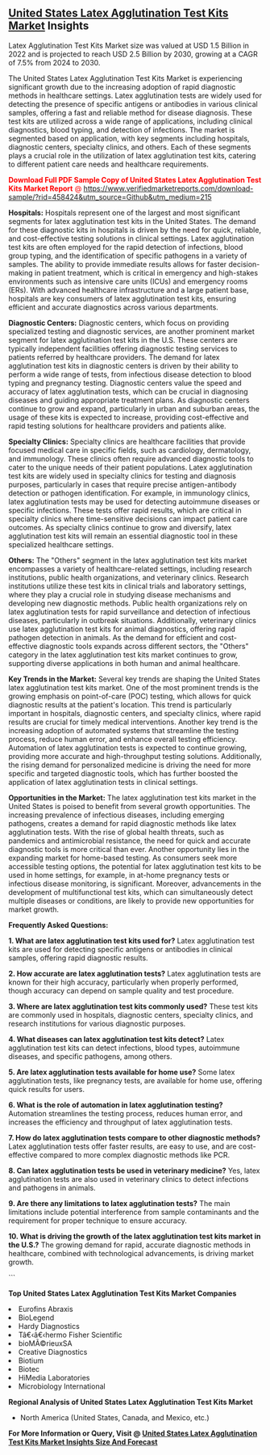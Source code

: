 <h2><a href="https://www.verifiedmarketreports.com/download-sample/?rid=458424&amp;utm_source=Github&amp;utm_medium=215" target="_blank">United States Latex Agglutination Test Kits Market</a> Insights</h2><p>Latex Agglutination Test Kits Market size was valued at USD 1.5 Billion in 2022 and is projected to reach USD 2.5 Billion by 2030, growing at a CAGR of 7.5% from 2024 to 2030.</p><p> <p>The United States Latex Agglutination Test Kits Market is experiencing significant growth due to the increasing adoption of rapid diagnostic methods in healthcare settings. Latex agglutination tests are widely used for detecting the presence of specific antigens or antibodies in various clinical samples, offering a fast and reliable method for disease diagnosis. These test kits are utilized across a wide range of applications, including clinical diagnostics, blood typing, and detection of infections. The market is segmented based on application, with key segments including hospitals, diagnostic centers, specialty clinics, and others. Each of these segments plays a crucial role in the utilization of latex agglutination test kits, catering to different patient care needs and healthcare requirements. <p><span class=""><span style="color: #ff0000;"><strong>Download Full PDF Sample Copy of United States Latex Agglutination Test Kits Market Report</strong> @ </span><a href="https://www.verifiedmarketreports.com/download-sample/?rid=458424&amp;utm_source=Github&amp;utm_medium=215" target="_blank">https://www.verifiedmarketreports.com/download-sample/?rid=458424&amp;utm_source=Github&amp;utm_medium=215</a></span></p></p> <p><strong>Hospitals:</strong> Hospitals represent one of the largest and most significant segments for latex agglutination test kits in the United States. The demand for these diagnostic kits in hospitals is driven by the need for quick, reliable, and cost-effective testing solutions in clinical settings. Latex agglutination test kits are often employed for the rapid detection of infections, blood group typing, and the identification of specific pathogens in a variety of samples. The ability to provide immediate results allows for faster decision-making in patient treatment, which is critical in emergency and high-stakes environments such as intensive care units (ICUs) and emergency rooms (ERs). With advanced healthcare infrastructure and a large patient base, hospitals are key consumers of latex agglutination test kits, ensuring efficient and accurate diagnostics across various departments. <p><strong>Diagnostic Centers:</strong> Diagnostic centers, which focus on providing specialized testing and diagnostic services, are another prominent market segment for latex agglutination test kits in the U.S. These centers are typically independent facilities offering diagnostic testing services to patients referred by healthcare providers. The demand for latex agglutination test kits in diagnostic centers is driven by their ability to perform a wide range of tests, from infectious disease detection to blood typing and pregnancy testing. Diagnostic centers value the speed and accuracy of latex agglutination tests, which can be crucial in diagnosing diseases and guiding appropriate treatment plans. As diagnostic centers continue to grow and expand, particularly in urban and suburban areas, the usage of these kits is expected to increase, providing cost-effective and rapid testing solutions for healthcare providers and patients alike. <p><strong>Specialty Clinics:</strong> Specialty clinics are healthcare facilities that provide focused medical care in specific fields, such as cardiology, dermatology, and immunology. These clinics often require advanced diagnostic tools to cater to the unique needs of their patient populations. Latex agglutination test kits are widely used in specialty clinics for testing and diagnosis purposes, particularly in cases that require precise antigen-antibody detection or pathogen identification. For example, in immunology clinics, latex agglutination tests may be used for detecting autoimmune diseases or specific infections. These tests offer rapid results, which are critical in specialty clinics where time-sensitive decisions can impact patient care outcomes. As specialty clinics continue to grow and diversify, latex agglutination test kits will remain an essential diagnostic tool in these specialized healthcare settings. <p><strong>Others:</strong> The "Others" segment in the latex agglutination test kits market encompasses a variety of healthcare-related settings, including research institutions, public health organizations, and veterinary clinics. Research institutions utilize these test kits in clinical trials and laboratory settings, where they play a crucial role in studying disease mechanisms and developing new diagnostic methods. Public health organizations rely on latex agglutination tests for rapid surveillance and detection of infectious diseases, particularly in outbreak situations. Additionally, veterinary clinics use latex agglutination test kits for animal diagnostics, offering rapid pathogen detection in animals. As the demand for efficient and cost-effective diagnostic tools expands across different sectors, the "Others" category in the latex agglutination test kits market continues to grow, supporting diverse applications in both human and animal healthcare. <p><strong>Key Trends in the Market:</strong> Several key trends are shaping the United States latex agglutination test kits market. One of the most prominent trends is the growing emphasis on point-of-care (POC) testing, which allows for quick diagnostic results at the patient's location. This trend is particularly important in hospitals, diagnostic centers, and specialty clinics, where rapid results are crucial for timely medical interventions. Another key trend is the increasing adoption of automated systems that streamline the testing process, reduce human error, and enhance overall testing efficiency. Automation of latex agglutination tests is expected to continue growing, providing more accurate and high-throughput testing solutions. Additionally, the rising demand for personalized medicine is driving the need for more specific and targeted diagnostic tools, which has further boosted the application of latex agglutination tests in clinical settings. <p><strong>Opportunities in the Market:</strong> The latex agglutination test kits market in the United States is poised to benefit from several growth opportunities. The increasing prevalence of infectious diseases, including emerging pathogens, creates a demand for rapid diagnostic methods like latex agglutination tests. With the rise of global health threats, such as pandemics and antimicrobial resistance, the need for quick and accurate diagnostic tools is more critical than ever. Another opportunity lies in the expanding market for home-based testing. As consumers seek more accessible testing options, the potential for latex agglutination test kits to be used in home settings, for example, in at-home pregnancy tests or infectious disease monitoring, is significant. Moreover, advancements in the development of multifunctional test kits, which can simultaneously detect multiple diseases or conditions, are likely to provide new opportunities for market growth. <p><strong>Frequently Asked Questions:</strong></p> <p><strong>1. What are latex agglutination test kits used for?</strong> Latex agglutination test kits are used for detecting specific antigens or antibodies in clinical samples, offering rapid diagnostic results.</p> <p><strong>2. How accurate are latex agglutination tests?</strong> Latex agglutination tests are known for their high accuracy, particularly when properly performed, though accuracy can depend on sample quality and test procedure.</p> <p><strong>3. Where are latex agglutination test kits commonly used?</strong> These test kits are commonly used in hospitals, diagnostic centers, specialty clinics, and research institutions for various diagnostic purposes.</p> <p><strong>4. What diseases can latex agglutination test kits detect?</strong> Latex agglutination test kits can detect infections, blood types, autoimmune diseases, and specific pathogens, among others.</p> <p><strong>5. Are latex agglutination tests available for home use?</strong> Some latex agglutination tests, like pregnancy tests, are available for home use, offering quick results for users.</p> <p><strong>6. What is the role of automation in latex agglutination testing?</strong> Automation streamlines the testing process, reduces human error, and increases the efficiency and throughput of latex agglutination tests.</p> <p><strong>7. How do latex agglutination tests compare to other diagnostic methods?</strong> Latex agglutination tests offer faster results, are easy to use, and are cost-effective compared to more complex diagnostic methods like PCR.</p> <p><strong>8. Can latex agglutination tests be used in veterinary medicine?</strong> Yes, latex agglutination tests are also used in veterinary clinics to detect infections and pathogens in animals.</p> <p><strong>9. Are there any limitations to latex agglutination tests?</strong> The main limitations include potential interference from sample contaminants and the requirement for proper technique to ensure accuracy.</p> <p><strong>10. What is driving the growth of the latex agglutination test kits market in the U.S.?</strong> The growing demand for rapid, accurate diagnostic methods in healthcare, combined with technological advancements, is driving market growth.</p> ```</p><p><strong>Top United States Latex Agglutination Test Kits Market Companies</strong></p><div data-test-id=""><p><li>Eurofins Abraxis</li><li> BioLegend</li><li> Hardy Diagnostics</li><li> Tâ€‹â€‹hermo Fisher Scientific</li><li> bioMÃ©rieuxSA</li><li> Creative Diagnostics</li><li> Biotium</li><li> Biotec</li><li> HiMedia Laboratories</li><li> Microbiology International</li></p><div><strong>Regional Analysis of&nbsp;United States Latex Agglutination Test Kits Market</strong></div><ul><li dir="ltr"><p dir="ltr">North America&nbsp;(United States, Canada, and Mexico, etc.)</p></li></ul><p><strong>For More Information or Query, Visit @&nbsp;</strong><strong><a href="https://www.verifiedmarketreports.com/product/latex-agglutination-test-kits-market/?utm_source=Github&amp;utm_medium=215" target="_blank">United States Latex Agglutination Test Kits Market Insights Size And Forecast</a></strong></p></div>
